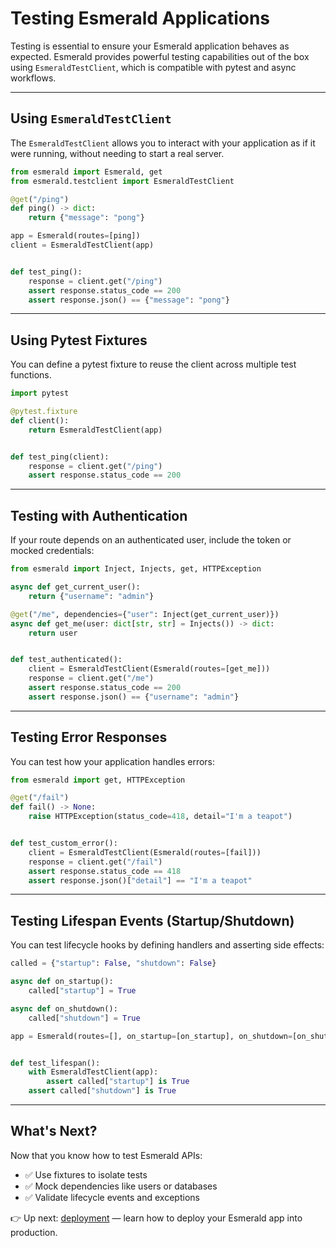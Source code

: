 # Testing Esmerald Applications

Testing is essential to ensure your Esmerald application behaves as expected.
Esmerald provides powerful testing capabilities out of the box using `EsmeraldTestClient`, which is compatible with
pytest and async workflows.

---

## Using `EsmeraldTestClient`

The `EsmeraldTestClient` allows you to interact with your application as if it were running, without needing to start a real server.

```python
from esmerald import Esmerald, get
from esmerald.testclient import EsmeraldTestClient

@get("/ping")
def ping() -> dict:
    return {"message": "pong"}

app = Esmerald(routes=[ping])
client = EsmeraldTestClient(app)


def test_ping():
    response = client.get("/ping")
    assert response.status_code == 200
    assert response.json() == {"message": "pong"}
```

---

## Using Pytest Fixtures

You can define a pytest fixture to reuse the client across multiple test functions.

```python
import pytest

@pytest.fixture
def client():
    return EsmeraldTestClient(app)


def test_ping(client):
    response = client.get("/ping")
    assert response.status_code == 200
```

---

## Testing with Authentication

If your route depends on an authenticated user, include the token or mocked credentials:

```python
from esmerald import Inject, Injects, get, HTTPException

async def get_current_user():
    return {"username": "admin"}

@get("/me", dependencies={"user": Inject(get_current_user)})
async def get_me(user: dict[str, str] = Injects()) -> dict:
    return user


def test_authenticated():
    client = EsmeraldTestClient(Esmerald(routes=[get_me]))
    response = client.get("/me")
    assert response.status_code == 200
    assert response.json() == {"username": "admin"}
```

---

## Testing Error Responses

You can test how your application handles errors:

```python
from esmerald import get, HTTPException

@get("/fail")
def fail() -> None:
    raise HTTPException(status_code=418, detail="I'm a teapot")


def test_custom_error():
    client = EsmeraldTestClient(Esmerald(routes=[fail]))
    response = client.get("/fail")
    assert response.status_code == 418
    assert response.json()["detail"] == "I'm a teapot"
```

---

## Testing Lifespan Events (Startup/Shutdown)

You can test lifecycle hooks by defining handlers and asserting side effects:

```python
called = {"startup": False, "shutdown": False}

async def on_startup():
    called["startup"] = True

async def on_shutdown():
    called["shutdown"] = True

app = Esmerald(routes=[], on_startup=[on_startup], on_shutdown=[on_shutdown])


def test_lifespan():
    with EsmeraldTestClient(app):
        assert called["startup"] is True
    assert called["shutdown"] is True
```

---

## What's Next?

Now that you know how to test Esmerald APIs:

- ✅ Use fixtures to isolate tests
- ✅ Mock dependencies like users or databases
- ✅ Validate lifecycle events and exceptions

👉 Up next: [deployment](./03-deployment) — learn how to deploy your Esmerald app into production.
